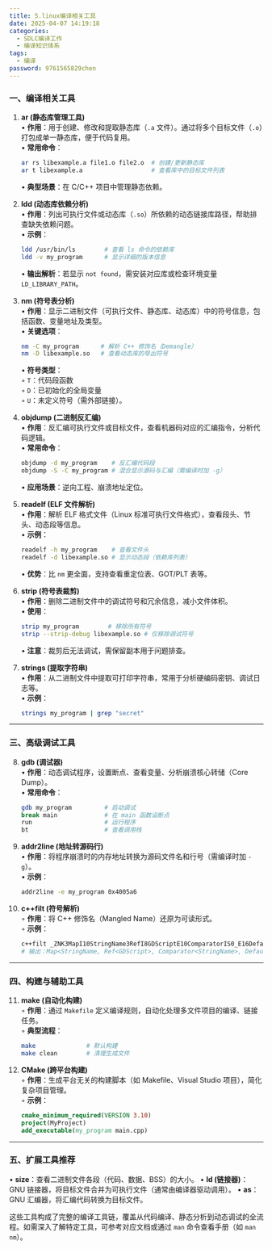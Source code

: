 ```yaml
---
title: 5.linux编译相关工具
date: 2025-04-07 14:19:18
categories:
  - SDLC编译工作
  - 编译知识体系
tags:
  - 编译
password: 9761565829chen
---
```

### **一、编译相关工具**
1. **ar (静态库管理工具)**  
   • **作用**：用于创建、修改和提取静态库（`.a` 文件）。通过将多个目标文件（`.o`）打包成单一静态库，便于代码复用。  
   • **常用命令**：  
     ```bash
     ar rs libexample.a file1.o file2.o  # 创建/更新静态库
     ar t libexample.a                   # 查看库中的目标文件列表
     ```
   • **典型场景**：在 C/C++ 项目中管理静态依赖。

2. **ldd (动态库依赖分析)**  
   • **作用**：列出可执行文件或动态库（`.so`）所依赖的动态链接库路径，帮助排查缺失依赖问题。  
   • **示例**：  
     ```bash
     ldd /usr/bin/ls        # 查看 ls 命令的依赖库
     ldd -v my_program      # 显示详细的版本信息
     ```
   • **输出解析**：若显示 `not found`，需安装对应库或检查环境变量 `LD_LIBRARY_PATH`。

3. **nm (符号表分析)**  
   • **作用**：显示二进制文件（可执行文件、静态库、动态库）中的符号信息，包括函数、变量地址及类型。  
   • **关键选项**：  
     ```bash
     nm -C my_program      # 解析 C++ 修饰名（Demangle）
     nm -D libexample.so   # 查看动态库的导出符号
     ```
   • **符号类型**：  
     ◦ `T`：代码段函数  
     ◦ `D`：已初始化的全局变量  
     ◦ `U`：未定义符号（需外部链接）。

4. **objdump (二进制反汇编)**  
   • **作用**：反汇编可执行文件或目标文件，查看机器码对应的汇编指令，分析代码逻辑。  
   • **常用命令**：  
     ```bash
     objdump -d my_program    # 反汇编代码段
     objdump -S -C my_program # 混合显示源码与汇编（需编译时加 -g）
     ```
   • **应用场景**：逆向工程、崩溃地址定位。

5. **readelf (ELF 文件解析)**  
   • **作用**：解析 ELF 格式文件（Linux 标准可执行文件格式），查看段头、节头、动态段等信息。  
   • **示例**：  
     ```bash
     readelf -h my_program    # 查看文件头
     readelf -d libexample.so # 显示动态段（依赖库列表）
     ```
   • **优势**：比 `nm` 更全面，支持查看重定位表、GOT/PLT 表等。

6. **strip (符号表裁剪)**  
   • **作用**：删除二进制文件中的调试符号和冗余信息，减小文件体积。  
   • **使用**：  
     ```bash
     strip my_program        # 移除所有符号
     strip --strip-debug libexample.so # 仅移除调试符号
     ```
   • **注意**：裁剪后无法调试，需保留副本用于问题排查。

7. **strings (提取字符串)**  
   • **作用**：从二进制文件中提取可打印字符串，常用于分析硬编码密钥、调试日志等。  
   • **示例**：  
     ```bash
     strings my_program | grep "secret"
     ```

---

### **三、高级调试工具**
8. **gdb (调试器)**  
   • **作用**：动态调试程序，设置断点、查看变量、分析崩溃核心转储（Core Dump）。  
   • **常用命令**：  
     ```bash
     gdb my_program         # 启动调试
     break main             # 在 main 函数设断点
     run                    # 运行程序
     bt                     # 查看调用栈
     ```

9. **addr2line (地址转源码行)**  
   • **作用**：将程序崩溃时的内存地址转换为源码文件名和行号（需编译时加 `-g`）。  
   • **示例**：  
     ```bash
     addr2line -e my_program 0x4005a6
     ```

10. **c++filt (符号解析)**  
    ◦ **作用**：将 C++ 修饰名（Mangled Name）还原为可读形式。  
    ◦ **示例**：  
      ```bash
      c++filt _ZNK3MapI10StringName3RefI8GDScriptE10ComparatorIS0_E16DefaultAllocatorE3hasERKS0_
      # 输出：Map<StringName, Ref<GDScript>, Comparator<StringName>, DefaultAllocator>::has(StringName const&) const
      ```

---

### **四、构建与辅助工具**
11. **make (自动化构建)**  
    ◦ **作用**：通过 `Makefile` 定义编译规则，自动化处理多文件项目的编译、链接任务。  
    ◦ **典型流程**：  
      ```bash
      make              # 默认构建
      make clean        # 清理生成文件
      ```

12. **CMake (跨平台构建)**  
    ◦ **作用**：生成平台无关的构建脚本（如 Makefile、Visual Studio 项目），简化复杂项目管理。  
    ◦ **示例**：  
      ```cmake
      cmake_minimum_required(VERSION 3.10)
      project(MyProject)
      add_executable(my_program main.cpp)
      ```

---

### **五、扩展工具推荐**
• **size**：查看二进制文件各段（代码、数据、BSS）的大小。
• **ld (链接器)**：GNU 链接器，将目标文件合并为可执行文件（通常由编译器驱动调用）。
• **as**：GNU 汇编器，将汇编代码转换为目标文件。

这些工具构成了完整的编译工具链，覆盖从代码编译、静态分析到动态调试的全流程。如需深入了解特定工具，可参考对应文档或通过 `man` 命令查看手册（如 `man nm`）。
